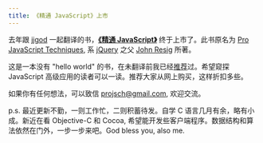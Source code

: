 ```yaml
---
title: 《精通 JavaScript》上市
---
```

去年跟 [jjgod][0] 一起翻译的书，**[《精通 JavaScript》][1]** 终于上市了。此书原名为 [Pro JavaScript Techniques][2], 系 [jQuery][3] 之父 [John Resig][4] 所著。

这是一本没有 "hello world" 的书，在未翻译前我已经[推荐][5]过。希望窥探 JavaScript 高级应用的读者可以一读。推荐大家从网上购买，这样折扣多些。

如果你有任何想法，可以致信 projsch@gmail.com, 欢迎交流。

p.s. 最近更新不勤，一则工作忙，二则积蓄待发。自学 C 语言几月有余，略有小成。新近在看 Objective-C 和 Cocoa, 希望能开发些客户端程序。数据结构和算法依然在门外，一步一步来吧。God bless you, also me.

[0]: http://blog.jjgod.org
[1]: http://realazy.com/jspro
[2]: http://jspro.org/
[3]: http://jquery.com
[4]: http://ejohn.org
[5]: http://realazy.com/blog/2007/01/03/pro-javascript-techniques-review/
